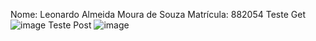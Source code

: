 Nome: Leonardo Almeida Moura de Souza
Matrícula: 882054
Teste Get
![image](https://github.com/user-attachments/assets/78f031b9-86cf-4f67-bdf9-b259153cf62b)
Teste Post
![image](https://github.com/user-attachments/assets/dc91d53e-a98a-4060-b5a0-1374680a8113)

